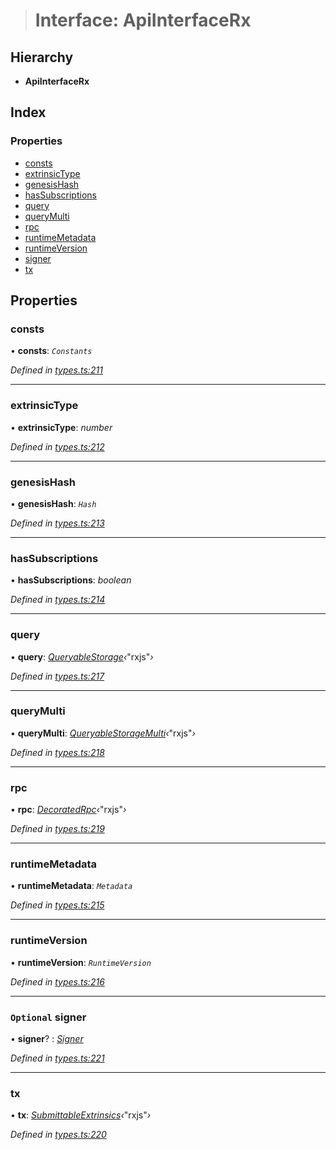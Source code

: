 > # Interface: ApiInterfaceRx

## Hierarchy

* **ApiInterfaceRx**

## Index

### Properties

* [consts](_types_.apiinterfacerx.md#consts)
* [extrinsicType](_types_.apiinterfacerx.md#extrinsictype)
* [genesisHash](_types_.apiinterfacerx.md#genesishash)
* [hasSubscriptions](_types_.apiinterfacerx.md#hassubscriptions)
* [query](_types_.apiinterfacerx.md#query)
* [queryMulti](_types_.apiinterfacerx.md#querymulti)
* [rpc](_types_.apiinterfacerx.md#rpc)
* [runtimeMetadata](_types_.apiinterfacerx.md#runtimemetadata)
* [runtimeVersion](_types_.apiinterfacerx.md#runtimeversion)
* [signer](_types_.apiinterfacerx.md#optional-signer)
* [tx](_types_.apiinterfacerx.md#tx)

## Properties

###  consts

• **consts**: *`Constants`*

*Defined in [types.ts:211](https://github.com/polkadot-js/api/blob/0323b27/packages/api/src/types.ts#L211)*

___

###  extrinsicType

• **extrinsicType**: *number*

*Defined in [types.ts:212](https://github.com/polkadot-js/api/blob/0323b27/packages/api/src/types.ts#L212)*

___

###  genesisHash

• **genesisHash**: *`Hash`*

*Defined in [types.ts:213](https://github.com/polkadot-js/api/blob/0323b27/packages/api/src/types.ts#L213)*

___

###  hasSubscriptions

• **hasSubscriptions**: *boolean*

*Defined in [types.ts:214](https://github.com/polkadot-js/api/blob/0323b27/packages/api/src/types.ts#L214)*

___

###  query

• **query**: *[QueryableStorage](_types_.queryablestorage.md)‹*"rxjs"*›*

*Defined in [types.ts:217](https://github.com/polkadot-js/api/blob/0323b27/packages/api/src/types.ts#L217)*

___

###  queryMulti

• **queryMulti**: *[QueryableStorageMulti](../modules/_types_.md#queryablestoragemulti)‹*"rxjs"*›*

*Defined in [types.ts:218](https://github.com/polkadot-js/api/blob/0323b27/packages/api/src/types.ts#L218)*

___

###  rpc

• **rpc**: *[DecoratedRpc](_types_.decoratedrpc.md)‹*"rxjs"*›*

*Defined in [types.ts:219](https://github.com/polkadot-js/api/blob/0323b27/packages/api/src/types.ts#L219)*

___

###  runtimeMetadata

• **runtimeMetadata**: *`Metadata`*

*Defined in [types.ts:215](https://github.com/polkadot-js/api/blob/0323b27/packages/api/src/types.ts#L215)*

___

###  runtimeVersion

• **runtimeVersion**: *`RuntimeVersion`*

*Defined in [types.ts:216](https://github.com/polkadot-js/api/blob/0323b27/packages/api/src/types.ts#L216)*

___

### `Optional` signer

• **signer**? : *[Signer](_types_.signer.md)*

*Defined in [types.ts:221](https://github.com/polkadot-js/api/blob/0323b27/packages/api/src/types.ts#L221)*

___

###  tx

• **tx**: *[SubmittableExtrinsics](_types_.submittableextrinsics.md)‹*"rxjs"*›*

*Defined in [types.ts:220](https://github.com/polkadot-js/api/blob/0323b27/packages/api/src/types.ts#L220)*